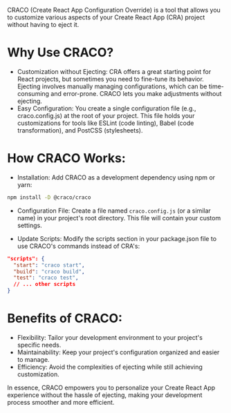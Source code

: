 CRACO (Create React App Configuration Override) is a tool that allows you to customize various aspects of your Create React App (CRA) project without having to eject it.

# Why Use CRACO?

- Customization without Ejecting: CRA offers a great starting point for React projects, but sometimes you need to fine-tune its behavior. Ejecting involves manually managing configurations, which can be time-consuming and error-prone. CRACO lets you make adjustments without ejecting.
- Easy Configuration: You create a single configuration file (e.g., craco.config.js) at the root of your project. This file holds your customizations for tools like ESLint (code linting), Babel (code transformation), and PostCSS (stylesheets).
# How CRACO Works:

- Installation: Add CRACO as a development dependency using npm or yarn:

```Bash
npm install -D @craco/craco
```
- Configuration File: Create a file named `craco.config.js` (or a similar name) in your project's root directory. This file will contain your custom settings.

- Update Scripts: Modify the scripts section in your package.json file to use CRACO's commands instead of CRA's:

```JSON
"scripts": {
  "start": "craco start",
  "build": "craco build",
  "test": "craco test",
  // ... other scripts
}
```
# Benefits of CRACO:

- Flexibility: Tailor your development environment to your project's specific needs.
- Maintainability: Keep your project's configuration organized and easier to manage.
- Efficiency: Avoid the complexities of ejecting while still achieving customization.

In essence, CRACO empowers you to personalize your Create React App experience without the hassle of ejecting, making your development process smoother and more efficient.